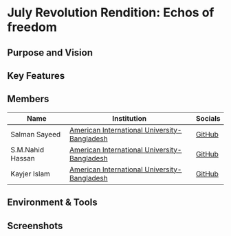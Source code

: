 # July Revolution Rendition: Echos of freedom 

## Purpose and Vision

## Key Features

## Members

| Name              | Institution                                                           | Socials                                    |
|-------------------|-----------------------------------------------------------------------|--------------------------------------------|
| Salman Sayeed     | [American International University-Bangladesh](https://www.aiub.edu/) | [GitHub](https://github.com/salman-sayeed) |
| S.M.Nahid Hassan  | [American International University-Bangladesh](https://www.aiub.edu/) | [GitHub](https://github.com/Nahid-Hassan1) |
| Kayjer Islam      | [American International University-Bangladesh](https://www.aiub.edu/) | [GitHub](None)   |

## Environment & Tools

## Screenshots
